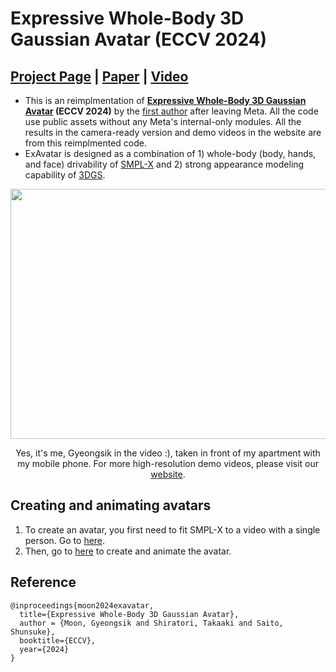# Expressive Whole-Body 3D Gaussian Avatar (ECCV 2024)

## [Project Page](https://mks0601.github.io/ExAvatar) | [Paper](https://arxiv.org/abs/2407.21686) | [Video](https://www.youtube.com/watch?v=GzXlAK-sBKY) 


* This is an reimplmentation of **[Expressive Whole-Body 3D Gaussian Avatar](https://mks0601.github.io/ExAvatar/) (ECCV 2024)** by the [first author](https://mks0601.github.io/) after leaving Meta. All the code use public assets without any Meta's internal-only modules. All the results in the camera-ready version and demo videos in the website are from this reimplmented code.
* ExAvatar is designed as a combination of 1) whole-body (body, hands, and face) drivability of [SMPL-X](https://smpl-x.is.tue.mpg.de/) and 2) strong appearance modeling capability of [3DGS](https://repo-sam.inria.fr/fungraph/3d-gaussian-splatting/).

<p align="middle">
<img src="assets/teaser_compressed.gif" width="960" height="400">
</p>
<p align="center">
Yes, it's me, Gyeongsik in the video :), taken in front of my apartment with my mobile phone.
For more high-resolution demo videos, please visit our <A href="https://mks0601.github.io/ExAvatar">website</A>.
</p>


## Creating and animating avatars
1. To create an avatar, you first need to fit SMPL-X to a video with a single person. Go to [here](./fitting/).
2. Then, go to [here](./avatar) to create and animate the avatar.

## Reference
```
@inproceedings{moon2024exavatar,
  title={Expressive Whole-Body 3D Gaussian Avatar},
  author = {Moon, Gyeongsik and Shiratori, Takaaki and Saito, Shunsuke},  
  booktitle={ECCV},
  year={2024}
}

```
